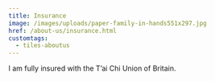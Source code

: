 ```yaml
---
title: Insurance
image: /images/uploads/paper-family-in-hands551x297.jpg
href: /about-us/insurance.html
customtags:
  - tiles-aboutus
---
```

I am fully insured with the T’ai Chi Union of Britain.